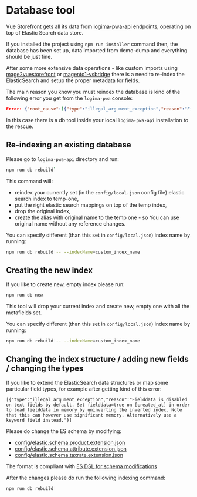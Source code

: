 # Database tool

Vue Storefront gets all its data from [logima-pwa-api](https://github.com/LogimaeCommerce/logima-pwa-api) endpoints, operating on top of Elastic Search data store.

If you installed the project using `npm run installer` command then, the database has been set up, data imported from demo-dump and everything should be just fine.

After some more extensive data operations - like custom imports using [mage2vuestorefront](https://github.com/LogimaeCommerce/mage2vuestorefront) or [magento1-vsbridge](https://github.com/LogimaeCommerce/magento1-vsbridge) there is a need to re-index the ElasticSearch and setup the proper metadata for fields.

The main reason you know you must reindex the database is kind of the following error you get from the `logima-pwa` console:

```json
Error: {"root_cause":[{"type":"illegal_argument_exception","reason":"Fielddata is disabled on text fields by default. Set fielddata=true on [created_at] in order to load fielddata in memory by uninverting the inverted index. Note that this can however use significant memory. Alternatively use a keyword field instead."}],"type":"search_phase_execution_exception","reason":"all shards failed","phase":"query","grouped":true,"failed_shards":[{"shard":0,"index":"vue_storefront_catalog_1521776807","node":"xIOeZW2lTwaprGXh6YLyCA","reason":{"type":"illegal_argument_exception","reason":"Fielddata is disabled on text fields by default. Set fielddata=true on [created_at] in order to load fielddata in memory by uninverting the inverted index. Note that this can however use significant memory. Alternatively use a keyword field instead."}}]}
```

In this case there is a db tool inside your local `logima-pwa-api` installation to the rescue.

## Re-indexing an existing database

Please go to `logima-pwa-api` directory and run:

```bash
npm run db rebuild`
```

This command will:

- reindex your currently set (in the `config/local.json` config file) elastic search index to temp-one,
- put the right elastic search mappings on top of the temp index,
- drop the original index,
- create the alias with original name to the temp one - so You can use original name without any reference changes.

You can specify different (than this set in `config/local.json`) index name by running:

```bash
npm run db rebuild -- --indexName=custom_index_name
```

## Creating the new index

If you like to create new, empty index please run:

```bash
npm run db new
```

This tool will drop your current index and create new, empty one with all the metafields set.

You can specify different (than this set in `config/local.json`) index name by running:

```bash
npm run db rebuild -- --indexName=custom_index_name
```

## Changing the index structure / adding new fields / changing the types

If you like to extend the ElasticSearch data structures or map some particular field types, for example after getting kind of this error:

```
[{"type":"illegal_argument_exception","reason":"Fielddata is disabled on text fields by default. Set fielddata=true on [created_at] in order to load fielddata in memory by uninverting the inverted index. Note that this can however use significant memory. Alternatively use a keyword field instead."}]
```

Please do change the ES schema by modifying:

- [config/elastic.schema.product.extension.json](https://github.com/LogimaeCommerce/logima-pwa-api/blob/master/config/elastic.schema.product.extension.json)
- [config/elastic.schema.attribute.extension.json](https://github.com/LogimaeCommerce/logima-pwa-api/blob/master/config/elastic.schema.attribute.extension.json)
- [config/elastic.schema.taxrate.extension.json](https://github.com/LogimaeCommerce/logima-pwa-api/blob/master/config/elastic.schema.taxrate.extension.json)

The format is compliant with [ES DSL for schema modifications](https://www.elastic.co/blog/found-elasticsearch-mapping-introduction)

After the changes please do run the following indexing command:

```bash
npm run db rebuild
```
